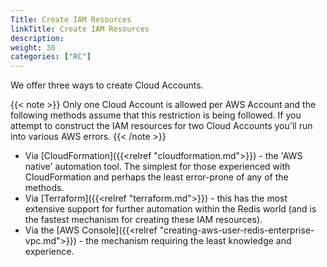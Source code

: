 ```yaml
---
Title: Create IAM Resources
linkTitle: Create IAM Resources
description:
weight: 30
categories: ["RC"]
---
```

We offer three ways to create Cloud Accounts. 

{{< note >}}
Only one Cloud Account is allowed per AWS Account and the following methods assume that this restriction is being followed. If you attempt to construct the IAM resources for two Cloud Accounts you'll run into various AWS errors.
{{< /note >}}

- Via [CloudFormation]({{<relref "cloudformation.md">}}) - the 'AWS native' automation tool. The simplest for those experienced with CloudFormation and perhaps the least error-prone of any of the methods. 
- Via [Terraform]({{<relref "terraform.md">}}) - this has the most extensive support for further automation within the Redis world (and is the fastest mechanism for creating these IAM resources).
- Via the [AWS Console]({{<relref "creating-aws-user-redis-enterprise-vpc.md">}}) - the mechanism requiring the least knowledge and experience. 
